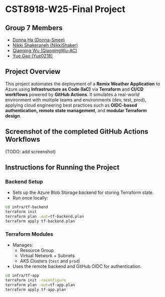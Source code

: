 # CST8918-W25-Final Project
## Group 7 Members 
- [Donna Ha (Donna-Smee)](https://github.com/Donna-Smee)
- [Nikki Shakeraneh (NikkiShaker)](https://github.com/NikkiShaker)
- [Qiaoqing Wu (QiaoqingWu-AC)](https://github.com/QiaoqingWu-AC)
- [Yue Gao (Yue0218)](https://github.com/Yue0218)

## Project Overview
This project automates the deployment of a **Remix Weather Application** to Azure using **Infrastructure as Code (IaC)**
via **Terraform** and **CI/CD workflows** powered by **GitHub Actions**. It simulates a real-world environment with multiple teams and environments (dev, test, prod), applying cloud engineering best practices such as **OIDC-based authentication, remote state management**, and **modular Terraform design**.

## Screenshot of the completed GitHub Actions Workflows
(TODO: add screenshot)

## Instructions for Running the Project
### Backend Setup
- Sets up the Azure Blob Storage backend for storing Terraform state.
- Run once locally:
```bash
cd infra/tf-backend
terraform init
terraform plan -out=tf-backend.plan
terraform apply tf-backend.plan
```
### Terraform Modules
- Manages:
  - Resource Group
  - Virtual Network + Subnets
  - AKS Clusters (`test` and `prod`)
- Uses the remote backend and GitHub OIDC for authentication.
```bash
cd infra/tf-app
terraform init -reconfigure
terraform plan -out=tf-app.plan
terraform apply tf-app.plan
```